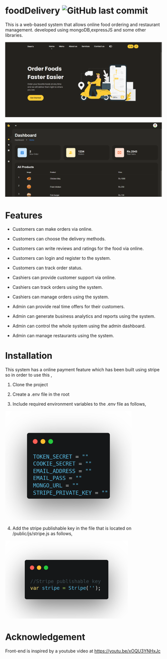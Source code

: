 # foodDelivery ![GitHub last commit](https://img.shields.io/github/last-commit/NishakMohomed/foodDelivery)
This is a web-based system that allows online food ordering and restaurant management. developed using mongoDB,expressJS and some other libraries.

![](public/images/readmeImages/home.png)

![](public/images/readmeImages/dashboard.png)

# Features
- Customers can make orders via online.
- Customers can choose the delivery methods.
- Customers can write  reviews and ratings for the food via online.
- Customers can login and register to the system.
- Customers can track order status.

- Cashiers can provide customer support via online.
- Cashiers can track orders using the system.
- Cashiers can manage orders using the system.

- Admin can provide real time offers for their customers.
- Admin can generate business analytics and reports using the system.
- Admin can control the whole system using the admin dashboard.
- Admin can manage restaurants using the system.
 

# Installation
This system has a online payment feature which has been built using stripe so in order to use this , 

1. Clone the project

2. Create a .env file in the root

3. Include required environment variables to the .env file as follows,

<img src= "public/images/readmeImages/envExample.png" widht= "250"  height= "350">


4. Add the stripe publishable key in the file that is located on /public/js/stripe.js as follows,

<img src= "public/images/readmeImages/stripePublickey.png" widht= "150"  height= "250">


# Acknowledgement
Front-end is inspired by a youtube video at https://youtu.be/xOQU3YNHxJc
